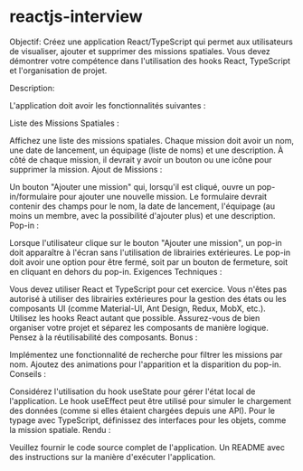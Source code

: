 # reactjs-interview

Objectif:
Créez une application React/TypeScript qui permet aux utilisateurs de visualiser, ajouter et supprimer des missions spatiales. Vous devez démontrer votre compétence dans l'utilisation des hooks React, TypeScript et l'organisation de projet.

Description:

L'application doit avoir les fonctionnalités suivantes :

Liste des Missions Spatiales :

Affichez une liste des missions spatiales.
Chaque mission doit avoir un nom, une date de lancement, un équipage (liste de noms) et une description.
À côté de chaque mission, il devrait y avoir un bouton ou une icône pour supprimer la mission.
Ajout de Missions :

Un bouton "Ajouter une mission" qui, lorsqu'il est cliqué, ouvre un pop-in/formulaire pour ajouter une nouvelle mission.
Le formulaire devrait contenir des champs pour le nom, la date de lancement, l'équipage (au moins un membre, avec la possibilité d'ajouter plus) et une description.
Pop-in :

Lorsque l'utilisateur clique sur le bouton "Ajouter une mission", un pop-in doit apparaître à l'écran sans l'utilisation de librairies extérieures.
Le pop-in doit avoir une option pour être fermé, soit par un bouton de fermeture, soit en cliquant en dehors du pop-in.
Exigences Techniques :

Vous devez utiliser React et TypeScript pour cet exercice.
Vous n'êtes pas autorisé à utiliser des librairies extérieures pour la gestion des états ou les composants UI (comme Material-UI, Ant Design, Redux, MobX, etc.).
Utilisez les hooks React autant que possible.
Assurez-vous de bien organiser votre projet et séparez les composants de manière logique.
Pensez à la réutilisabilité des composants.
Bonus :

Implémentez une fonctionnalité de recherche pour filtrer les missions par nom.
Ajoutez des animations pour l'apparition et la disparition du pop-in.
Conseils :

Considérez l'utilisation du hook useState pour gérer l'état local de l'application.
Le hook useEffect peut être utilisé pour simuler le chargement des données (comme si elles étaient chargées depuis une API).
Pour le typage avec TypeScript, définissez des interfaces pour les objets, comme la mission spatiale.
Rendu :

Veuillez fournir le code source complet de l'application.
Un README avec des instructions sur la manière d'exécuter l'application.
